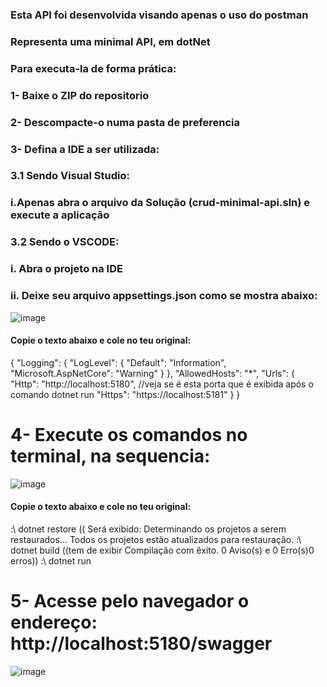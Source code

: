 ### Esta API foi desenvolvida visando apenas o uso do postman
### Representa uma minimal API, em dotNet
### Para executa-la de forma prática:
### 1- Baixe o ZIP do repositorio
### 2- Descompacte-o numa pasta de preferencia
### 3- Defina a IDE a ser utilizada:
### 3.1 Sendo Visual Studio:
### i.Apenas abra o arquivo da Solução (crud-minimal-api.sln) e execute a aplicação
### 3.2 Sendo o VSCODE:
### i. Abra o projeto na IDE
### ii. Deixe seu arquivo appsettings.json como se mostra abaixo:
![image](https://github.com/evertonulisystem/crud-minimal-api/assets/79390590/17d17f50-3660-4e01-af9d-ef81baac4a4c)

#### Copie o texto abaixo e cole no teu original: 

{
  "Logging": {
    "LogLevel": {
      "Default": "Information",
      "Microsoft.AspNetCore": "Warning"
    }
  },
  "AllowedHosts": "*",
  "Urls": {
    "Http": "http://localhost:5180", //veja se é esta porta que é exibida após o comando dotnet run
    "Https": "https://localhost:5181"
  }
}

# 4- Execute os comandos no terminal, na sequencia:
![image](https://github.com/evertonulisystem/crud-minimal-api/assets/79390590/a9c89fa0-f0df-4edf-b75c-6f36f9e465ef)
#### Copie o texto abaixo e cole no teu original: 
:\ dotnet restore (( Será exibido: Determinando os projetos a serem restaurados... Todos os projetos estão atualizados para restauração.
:\ dotnet build ((tem de exibir Compilação com êxito. 0 Aviso(s) e 0 Erro(s)0 erros))
:\ dotnet run 

# 5- Acesse pelo navegador o endereço: http://localhost:5180/swagger
![image](https://github.com/evertonulisystem/crud-minimal-api/assets/79390590/b25b640e-6cea-4a72-8feb-25293ced2f63)
